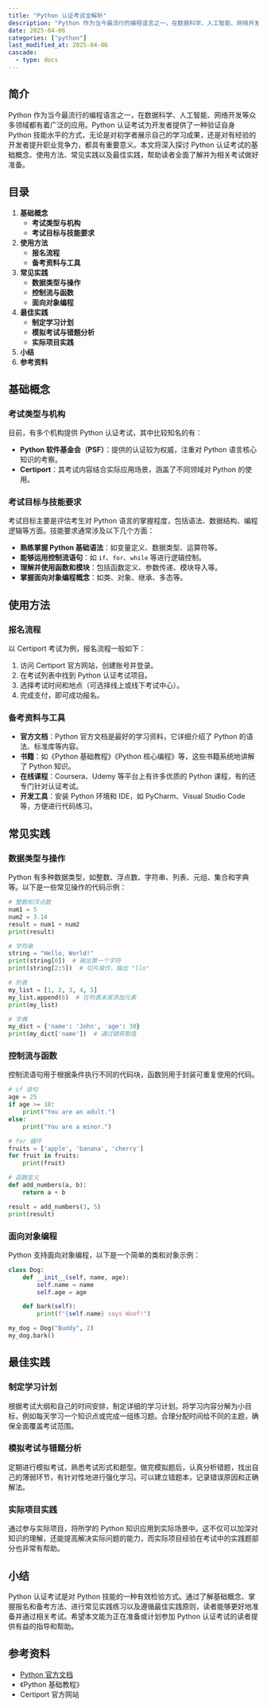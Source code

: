 ```yaml
---
title: "Python 认证考试全解析"
description: "Python 作为当今最流行的编程语言之一，在数据科学、人工智能、网络开发等众多领域都有着广泛的应用。Python 认证考试为开发者提供了一种验证自身 Python 技能水平的方式，无论是对初学者展示自己的学习成果，还是对有经验的开发者提升职业竞争力，都具有重要意义。本文将深入探讨 Python 认证考试的基础概念、使用方法、常见实践以及最佳实践，帮助读者全面了解并为相关考试做好准备。"
date: 2025-04-06
categories: ["python"]
last_modified_at: 2025-04-06
cascade:
  - type: docs
---
```



## 简介
Python 作为当今最流行的编程语言之一，在数据科学、人工智能、网络开发等众多领域都有着广泛的应用。Python 认证考试为开发者提供了一种验证自身 Python 技能水平的方式，无论是对初学者展示自己的学习成果，还是对有经验的开发者提升职业竞争力，都具有重要意义。本文将深入探讨 Python 认证考试的基础概念、使用方法、常见实践以及最佳实践，帮助读者全面了解并为相关考试做好准备。

<!-- more -->
## 目录
1. **基础概念**
    - **考试类型与机构**
    - **考试目标与技能要求**
2. **使用方法**
    - **报名流程**
    - **备考资料与工具**
3. **常见实践**
    - **数据类型与操作**
    - **控制流与函数**
    - **面向对象编程**
4. **最佳实践**
    - **制定学习计划**
    - **模拟考试与错题分析**
    - **实际项目实践**
5. **小结**
6. **参考资料**

## 基础概念
### 考试类型与机构
目前，有多个机构提供 Python 认证考试，其中比较知名的有：
- **Python 软件基金会（PSF）**：提供的认证较为权威，注重对 Python 语言核心知识的考察。
- **Certiport**：其考试内容结合实际应用场景，涵盖了不同领域对 Python 的使用。

### 考试目标与技能要求
考试目标主要是评估考生对 Python 语言的掌握程度，包括语法、数据结构、编程逻辑等方面。技能要求通常涉及以下几个方面：
- **熟练掌握 Python 基础语法**：如变量定义、数据类型、运算符等。
- **能够运用控制流语句**：如 `if`、`for`、`while` 等进行逻辑控制。
- **理解并使用函数和模块**：包括函数定义、参数传递、模块导入等。
- **掌握面向对象编程概念**：如类、对象、继承、多态等。

## 使用方法
### 报名流程
以 Certiport 考试为例，报名流程一般如下：
1. 访问 Certiport 官方网站，创建账号并登录。
2. 在考试列表中找到 Python 认证考试项目。
3. 选择考试时间和地点（可选择线上或线下考试中心）。
4. 完成支付，即可成功报名。

### 备考资料与工具
- **官方文档**：Python 官方文档是最好的学习资料，它详细介绍了 Python 的语法、标准库等内容。
- **书籍**：如《Python 基础教程》《Python 核心编程》等，这些书籍系统地讲解了 Python 知识。
- **在线课程**：Coursera、Udemy 等平台上有许多优质的 Python 课程，有的还专门针对认证考试。
- **开发工具**：安装 Python 环境和 IDE，如 PyCharm、Visual Studio Code 等，方便进行代码练习。

## 常见实践
### 数据类型与操作
Python 有多种数据类型，如整数、浮点数、字符串、列表、元组、集合和字典等。以下是一些常见操作的代码示例：

```python
# 整数和浮点数
num1 = 5
num2 = 3.14
result = num1 + num2
print(result)

# 字符串
string = "Hello, World!"
print(string[0])  # 输出第一个字符
print(string[2:5])  # 切片操作，输出 "llo"

# 列表
my_list = [1, 2, 3, 4, 5]
my_list.append(6)  # 在列表末尾添加元素
print(my_list)

# 字典
my_dict = {'name': 'John', 'age': 30}
print(my_dict['name'])  # 通过键获取值
```

### 控制流与函数
控制流语句用于根据条件执行不同的代码块，函数则用于封装可重复使用的代码。

```python
# if 语句
age = 25
if age >= 18:
    print("You are an adult.")
else:
    print("You are a minor.")

# for 循环
fruits = ['apple', 'banana', 'cherry']
for fruit in fruits:
    print(fruit)

# 函数定义
def add_numbers(a, b):
    return a + b

result = add_numbers(3, 5)
print(result)
```

### 面向对象编程
Python 支持面向对象编程，以下是一个简单的类和对象示例：

```python
class Dog:
    def __init__(self, name, age):
        self.name = name
        self.age = age

    def bark(self):
        print(f"{self.name} says Woof!")

my_dog = Dog("Buddy", 2)
my_dog.bark()
```

## 最佳实践
### 制定学习计划
根据考试大纲和自己的时间安排，制定详细的学习计划。将学习内容分解为小目标，例如每天学习一个知识点或完成一组练习题。合理分配时间给不同的主题，确保全面覆盖考试范围。

### 模拟考试与错题分析
定期进行模拟考试，熟悉考试形式和题型。做完模拟题后，认真分析错题，找出自己的薄弱环节，有针对性地进行强化学习。可以建立错题本，记录错误原因和正确解法。

### 实际项目实践
通过参与实际项目，将所学的 Python 知识应用到实际场景中。这不仅可以加深对知识的理解，还能提高解决实际问题的能力，而实际项目经验在考试中的实践题部分也非常有帮助。

## 小结
Python 认证考试是对 Python 技能的一种有效检验方式。通过了解基础概念、掌握报名和备考方法、进行常见实践练习以及遵循最佳实践原则，读者能够更好地准备并通过相关考试。希望本文能为正在准备或计划参加 Python 认证考试的读者提供有益的指导和帮助。

## 参考资料
- [Python 官方文档](https://docs.python.org/3/)
- 《Python 基础教程》
- Certiport 官方网站 